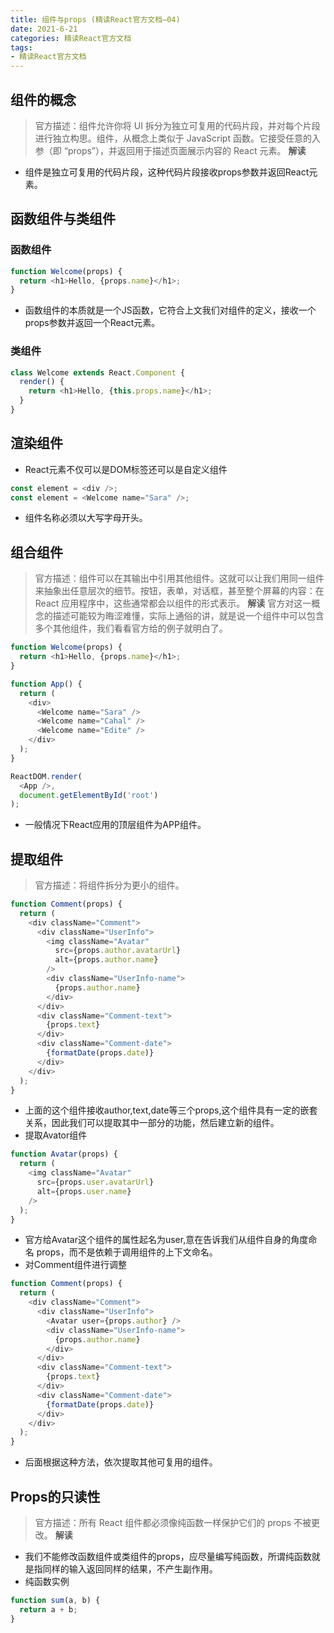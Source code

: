 ```yaml
---
title: 组件与props (精读React官方文档—04)
date: 2021-6-21
categories: 精读React官方文档
tags: 
- 精读React官方文档
---
```

## 组件的概念
>官方描述：组件允许你将 UI 拆分为独立可复用的代码片段，并对每个片段进行独立构思。组件，从概念上类似于 JavaScript 函数。它接受任意的入参（即 “props”），并返回用于描述页面展示内容的 React 元素。
**解读**
* 组件是独立可复用的代码片段，这种代码片段接收props参数并返回React元素。

## 函数组件与类组件
### 函数组件
```js
function Welcome(props) {
  return <h1>Hello, {props.name}</h1>;
}
```
* 函数组件的本质就是一个JS函数，它符合上文我们对组件的定义，接收一个props参数并返回一个React元素。

### 类组件
```js
class Welcome extends React.Component {
  render() {
    return <h1>Hello, {this.props.name}</h1>;
  }
}
```

## 渲染组件
* React元素不仅可以是DOM标签还可以是自定义组件
```js
const element = <div />;
const element = <Welcome name="Sara" />;
```
* 组件名称必须以大写字母开头。

## 组合组件
>官方描述：组件可以在其输出中引用其他组件。这就可以让我们用同一组件来抽象出任意层次的细节。按钮，表单，对话框，甚至整个屏幕的内容：在 React 应用程序中，这些通常都会以组件的形式表示。
**解读**
官方对这一概念的描述可能较为晦涩难懂，实际上通俗的讲，就是说一个组件中可以包含多个其他组件，我们看看官方给的例子就明白了。
```js
function Welcome(props) {
  return <h1>Hello, {props.name}</h1>;
}

function App() {
  return (
    <div>
      <Welcome name="Sara" />
      <Welcome name="Cahal" />
      <Welcome name="Edite" />
    </div>
  );
}

ReactDOM.render(
  <App />,
  document.getElementById('root')
);
```
* 一般情况下React应用的顶层组件为APP组件。

## 提取组件
>官方描述：将组件拆分为更小的组件。
```js
function Comment(props) {
  return (
    <div className="Comment">
      <div className="UserInfo">
        <img className="Avatar"
          src={props.author.avatarUrl}
          alt={props.author.name}
        />
        <div className="UserInfo-name">
          {props.author.name}
        </div>
      </div>
      <div className="Comment-text">
        {props.text}
      </div>
      <div className="Comment-date">
        {formatDate(props.date)}
      </div>
    </div>
  );
}
```
* 上面的这个组件接收author,text,date等三个props,这个组件具有一定的嵌套关系，因此我们可以提取其中一部分的功能，然后建立新的组件。
* 提取Avator组件
```js
function Avatar(props) {
  return (
    <img className="Avatar"
      src={props.user.avatarUrl}
      alt={props.user.name}
    />
  );
}
```
* 官方给Avatar这个组件的属性起名为user,意在告诉我们从组件自身的角度命名 props，而不是依赖于调用组件的上下文命名。
* 对Comment组件进行调整
```js
function Comment(props) {
  return (
    <div className="Comment">
      <div className="UserInfo">
        <Avatar user={props.author} />
        <div className="UserInfo-name">
          {props.author.name}
        </div>
      </div>
      <div className="Comment-text">
        {props.text}
      </div>
      <div className="Comment-date">
        {formatDate(props.date)}
      </div>
    </div>
  );
}
```
* 后面根据这种方法，依次提取其他可复用的组件。

## Props的只读性
>官方描述：所有 React 组件都必须像纯函数一样保护它们的 props 不被更改。
**解读**
* 我们不能修改函数组件或类组件的props，应尽量编写纯函数，所谓纯函数就是指同样的输入返回同样的结果，不产生副作用。
* 纯函数实例
```js
function sum(a, b) {
  return a + b;
}
```


